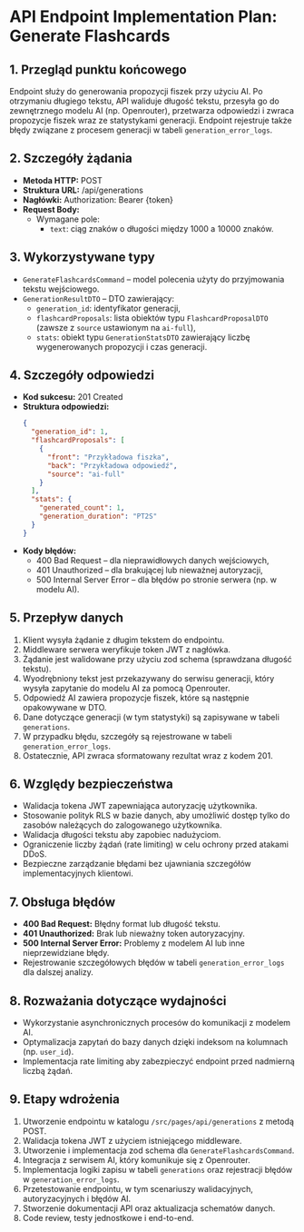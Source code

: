 # API Endpoint Implementation Plan: Generate Flashcards

## 1. Przegląd punktu końcowego
Endpoint służy do generowania propozycji fiszek przy użyciu AI. Po otrzymaniu długiego tekstu, API waliduje długość tekstu, przesyła go do zewnętrznego modelu AI (np. Openrouter), przetwarza odpowiedzi i zwraca propozycje fiszek wraz ze statystykami generacji. Endpoint rejestruje także błędy związane z procesem generacji w tabeli `generation_error_logs`.

## 2. Szczegóły żądania
- **Metoda HTTP:** POST
- **Struktura URL:** /api/generations
- **Nagłówki:** Authorization: Bearer {token}
- **Request Body:** 
  - Wymagane pole: 
    - `text`: ciąg znaków o długości między 1000 a 10000 znaków.

## 3. Wykorzystywane typy
- `GenerateFlashcardsCommand` – model polecenia użyty do przyjmowania tekstu wejściowego.
- `GenerationResultDTO` – DTO zawierający:
  - `generation_id`: identyfikator generacji,
  - `flashcardProposals`: lista obiektów typu `FlashcardProposalDTO` (zawsze z `source` ustawionym na `ai-full`),
  - `stats`: obiekt typu `GenerationStatsDTO` zawierający liczbę wygenerowanych propozycji i czas generacji.

## 4. Szczegóły odpowiedzi
- **Kod sukcesu:** 201 Created
- **Struktura odpowiedzi:** 
  ```json
  {
    "generation_id": 1,
    "flashcardProposals": [
      {
        "front": "Przykładowa fiszka",
        "back": "Przykładowa odpowiedź",
        "source": "ai-full"
      }
    ],
    "stats": {
      "generated_count": 1,
      "generation_duration": "PT2S"
    }
  }
  ```
- **Kody błędów:**
  - 400 Bad Request – dla nieprawidłowych danych wejściowych,
  - 401 Unauthorized – dla brakującej lub nieważnej autoryzacji,
  - 500 Internal Server Error – dla błędów po stronie serwera (np. w modelu AI).

## 5. Przepływ danych
1. Klient wysyła żądanie z długim tekstem do endpointu.
2. Middleware serwera weryfikuje token JWT z nagłówka.
3. Żądanie jest walidowane przy użyciu zod schema (sprawdzana długość tekstu).
4. Wyodrębniony tekst jest przekazywany do serwisu generacji, który wysyła zapytanie do modelu AI za pomocą Openrouter.
5. Odpowiedź AI zawiera propozycje fiszek, które są następnie opakowywane w DTO.
6. Dane dotyczące generacji (w tym statystyki) są zapisywane w tabeli `generations`.
7. W przypadku błędu, szczegóły są rejestrowane w tabeli `generation_error_logs`.
8. Ostatecznie, API zwraca sformatowany rezultat wraz z kodem 201.

## 6. Względy bezpieczeństwa
- Walidacja tokena JWT zapewniająca autoryzację użytkownika.
- Stosowanie polityk RLS w bazie danych, aby umożliwić dostęp tylko do zasobów należących do zalogowanego użytkownika.
- Walidacja długości tekstu aby zapobiec nadużyciom.
- Ograniczenie liczby żądań (rate limiting) w celu ochrony przed atakami DDoS.
- Bezpieczne zarządzanie błędami bez ujawniania szczegółów implementacyjnych klientowi.

## 7. Obsługa błędów
- **400 Bad Request:** Błędny format lub długość tekstu.
- **401 Unauthorized:** Brak lub nieważny token autoryzacyjny.
- **500 Internal Server Error:** Problemy z modelem AI lub inne nieprzewidziane błędy.
- Rejestrowanie szczegółowych błędów w tabeli `generation_error_logs` dla dalszej analizy.

## 8. Rozważania dotyczące wydajności
- Wykorzystanie asynchronicznych procesów do komunikacji z modelem AI.
- Optymalizacja zapytań do bazy danych dzięki indeksom na kolumnach (np. `user_id`).
- Implementacja rate limiting aby zabezpieczyć endpoint przed nadmierną liczbą żądań.

## 9. Etapy wdrożenia
1. Utworzenie endpointu w katalogu `/src/pages/api/generations` z metodą POST.
2. Walidacja tokena JWT z użyciem istniejącego middleware.
3. Utworzenie i implementacja zod schema dla `GenerateFlashcardsCommand`.
4. Integracja z serwisem AI, który komunikuje się z Openrouter.
5. Implementacja logiki zapisu w tabeli `generations` oraz rejestracji błędów w `generation_error_logs`.
6. Przetestowanie endpointu, w tym scenariuszy walidacyjnych, autoryzacyjnych i błędów AI.
7. Stworzenie dokumentacji API oraz aktualizacja schematów danych.
8. Code review, testy jednostkowe i end-to-end. 